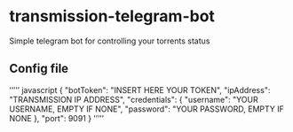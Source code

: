# transmission-telegram-bot
Simple telegram bot for controlling your torrents status

## Config file
’’’’’ javascript
{
    "botToken": "INSERT HERE YOUR TOKEN",
    "ipAddress": "TRANSMISSION IP ADDRESS",
    "credentials": {
        "username": "YOUR USERNAME, EMPTY IF NONE",
        "password": "YOUR PASSWORD, EMPTY IF NONE
    },
    "port": 9091
}
’’’’’